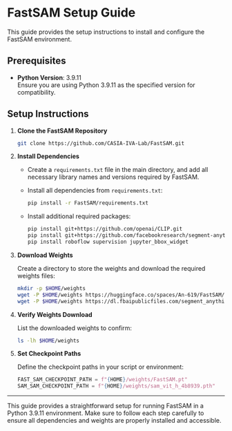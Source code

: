 
# FastSAM Setup Guide

This guide provides the setup instructions to install and configure the FastSAM environment.

## Prerequisites

- **Python Version**: 3.9.11  
  Ensure you are using Python 3.9.11 as the specified version for compatibility.

## Setup Instructions

1. **Clone the FastSAM Repository**
   ```bash
   git clone https://github.com/CASIA-IVA-Lab/FastSAM.git
   ```

2. **Install Dependencies**

   - Create a `requirements.txt` file in the main directory, and add all necessary library names and versions required by FastSAM.
   - Install all dependencies from `requirements.txt`:
   
     ```bash
     pip install -r FastSAM/requirements.txt
     ```

   - Install additional required packages:
     ```bash
     pip install git+https://github.com/openai/CLIP.git
     pip install git+https://github.com/facebookresearch/segment-anything.git
     pip install roboflow supervision jupyter_bbox_widget
     ```

3. **Download Weights**

   Create a directory to store the weights and download the required weights files:

   ```bash
   mkdir -p $HOME/weights
   wget -P $HOME/weights https://huggingface.co/spaces/An-619/FastSAM/resolve/main/weights/FastSAM.pt
   wget -P $HOME/weights https://dl.fbaipublicfiles.com/segment_anything/sam_vit_h_4b8939.pth
   ```

4. **Verify Weights Download**

   List the downloaded weights to confirm:

   ```bash
   ls -lh $HOME/weights
   ```

5. **Set Checkpoint Paths**

   Define the checkpoint paths in your script or environment:
   
   ```python
   FAST_SAM_CHECKPOINT_PATH = f"{HOME}/weights/FastSAM.pt"
   SAM_SAM_CHECKPOINT_PATH = f"{HOME}/weights/sam_vit_h_4b8939.pth"
   ```

--- 

This guide provides a straightforward setup for running FastSAM in a Python 3.9.11 environment. Make sure to follow each step carefully to ensure all dependencies and weights are properly installed and accessible.

